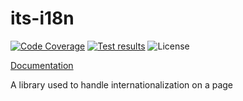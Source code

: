 # its-i18n

[![Code Coverage](https://omarcastro.github.io/its-i18n/reports/coverage/unit/coverage-badge-a11y.svg "Code Coverage")](https://omarcastro.github.io/its-i18n/reports/coverage/unit) [![Test results](https://omarcastro.github.io/its-i18n/reports/test-results/test-results-badge-a11y.svg "Test results")](https://omarcastro.github.io/its-i18n/reports/playwright-report) ![License](https://omarcastro.github.io/its-i18n/reports/license-badge-a11y.svg "License")



[Documentation](https://omarcastro.github.io/its-i18n/)

A library used to handle internationalization on a page
